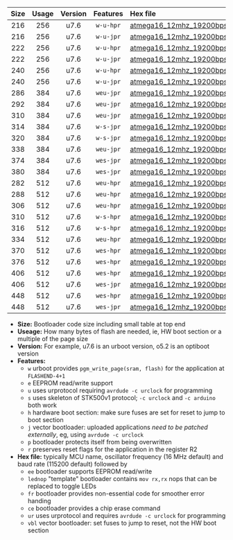 |Size|Usage|Version|Features|Hex file|
|:-:|:-:|:-:|:-:|:--|
|216|256|u7.6|`w-u-hpr`|[atmega16_12mhz_19200bps_ur.hex](https://raw.githubusercontent.com/stefanrueger/urboot/main/atmega16_12mhz_19200bps_ur.hex)|
|216|256|u7.6|`w-u-jpr`|[atmega16_12mhz_19200bps_ur_vbl.hex](https://raw.githubusercontent.com/stefanrueger/urboot/main/atmega16_12mhz_19200bps_ur_vbl.hex)|
|222|256|u7.6|`w-u-hpr`|[atmega16_12mhz_19200bps_lednop_ur.hex](https://raw.githubusercontent.com/stefanrueger/urboot/main/atmega16_12mhz_19200bps_lednop_ur.hex)|
|222|256|u7.6|`w-u-jpr`|[atmega16_12mhz_19200bps_lednop_ur_vbl.hex](https://raw.githubusercontent.com/stefanrueger/urboot/main/atmega16_12mhz_19200bps_lednop_ur_vbl.hex)|
|240|256|u7.6|`w-u-hpr`|[atmega16_12mhz_19200bps_lednop_fr_ur.hex](https://raw.githubusercontent.com/stefanrueger/urboot/main/atmega16_12mhz_19200bps_lednop_fr_ur.hex)|
|240|256|u7.6|`w-u-jpr`|[atmega16_12mhz_19200bps_lednop_fr_ur_vbl.hex](https://raw.githubusercontent.com/stefanrueger/urboot/main/atmega16_12mhz_19200bps_lednop_fr_ur_vbl.hex)|
|286|384|u7.6|`weu-jpr`|[atmega16_12mhz_19200bps_ee_ur_vbl.hex](https://raw.githubusercontent.com/stefanrueger/urboot/main/atmega16_12mhz_19200bps_ee_ur_vbl.hex)|
|292|384|u7.6|`weu-jpr`|[atmega16_12mhz_19200bps_ee_lednop_ur_vbl.hex](https://raw.githubusercontent.com/stefanrueger/urboot/main/atmega16_12mhz_19200bps_ee_lednop_ur_vbl.hex)|
|310|384|u7.6|`weu-jpr`|[atmega16_12mhz_19200bps_ee_lednop_fr_ur_vbl.hex](https://raw.githubusercontent.com/stefanrueger/urboot/main/atmega16_12mhz_19200bps_ee_lednop_fr_ur_vbl.hex)|
|314|384|u7.6|`w-s-jpr`|[atmega16_12mhz_19200bps_vbl.hex](https://raw.githubusercontent.com/stefanrueger/urboot/main/atmega16_12mhz_19200bps_vbl.hex)|
|320|384|u7.6|`w-s-jpr`|[atmega16_12mhz_19200bps_lednop_vbl.hex](https://raw.githubusercontent.com/stefanrueger/urboot/main/atmega16_12mhz_19200bps_lednop_vbl.hex)|
|338|384|u7.6|`weu-jpr`|[atmega16_12mhz_19200bps_ee_lednop_fr_ce_ur_vbl.hex](https://raw.githubusercontent.com/stefanrueger/urboot/main/atmega16_12mhz_19200bps_ee_lednop_fr_ce_ur_vbl.hex)|
|374|384|u7.6|`wes-jpr`|[atmega16_12mhz_19200bps_ee_vbl.hex](https://raw.githubusercontent.com/stefanrueger/urboot/main/atmega16_12mhz_19200bps_ee_vbl.hex)|
|380|384|u7.6|`wes-jpr`|[atmega16_12mhz_19200bps_ee_lednop_vbl.hex](https://raw.githubusercontent.com/stefanrueger/urboot/main/atmega16_12mhz_19200bps_ee_lednop_vbl.hex)|
|282|512|u7.6|`weu-hpr`|[atmega16_12mhz_19200bps_ee_ur.hex](https://raw.githubusercontent.com/stefanrueger/urboot/main/atmega16_12mhz_19200bps_ee_ur.hex)|
|288|512|u7.6|`weu-hpr`|[atmega16_12mhz_19200bps_ee_lednop_ur.hex](https://raw.githubusercontent.com/stefanrueger/urboot/main/atmega16_12mhz_19200bps_ee_lednop_ur.hex)|
|306|512|u7.6|`weu-hpr`|[atmega16_12mhz_19200bps_ee_lednop_fr_ur.hex](https://raw.githubusercontent.com/stefanrueger/urboot/main/atmega16_12mhz_19200bps_ee_lednop_fr_ur.hex)|
|310|512|u7.6|`w-s-hpr`|[atmega16_12mhz_19200bps.hex](https://raw.githubusercontent.com/stefanrueger/urboot/main/atmega16_12mhz_19200bps.hex)|
|316|512|u7.6|`w-s-hpr`|[atmega16_12mhz_19200bps_lednop.hex](https://raw.githubusercontent.com/stefanrueger/urboot/main/atmega16_12mhz_19200bps_lednop.hex)|
|334|512|u7.6|`weu-hpr`|[atmega16_12mhz_19200bps_ee_lednop_fr_ce_ur.hex](https://raw.githubusercontent.com/stefanrueger/urboot/main/atmega16_12mhz_19200bps_ee_lednop_fr_ce_ur.hex)|
|370|512|u7.6|`wes-hpr`|[atmega16_12mhz_19200bps_ee.hex](https://raw.githubusercontent.com/stefanrueger/urboot/main/atmega16_12mhz_19200bps_ee.hex)|
|376|512|u7.6|`wes-hpr`|[atmega16_12mhz_19200bps_ee_lednop.hex](https://raw.githubusercontent.com/stefanrueger/urboot/main/atmega16_12mhz_19200bps_ee_lednop.hex)|
|406|512|u7.6|`wes-hpr`|[atmega16_12mhz_19200bps_ee_lednop_fr.hex](https://raw.githubusercontent.com/stefanrueger/urboot/main/atmega16_12mhz_19200bps_ee_lednop_fr.hex)|
|406|512|u7.6|`wes-jpr`|[atmega16_12mhz_19200bps_ee_lednop_fr_vbl.hex](https://raw.githubusercontent.com/stefanrueger/urboot/main/atmega16_12mhz_19200bps_ee_lednop_fr_vbl.hex)|
|448|512|u7.6|`wes-hpr`|[atmega16_12mhz_19200bps_ee_lednop_fr_ce.hex](https://raw.githubusercontent.com/stefanrueger/urboot/main/atmega16_12mhz_19200bps_ee_lednop_fr_ce.hex)|
|448|512|u7.6|`wes-jpr`|[atmega16_12mhz_19200bps_ee_lednop_fr_ce_vbl.hex](https://raw.githubusercontent.com/stefanrueger/urboot/main/atmega16_12mhz_19200bps_ee_lednop_fr_ce_vbl.hex)|

- **Size:** Bootloader code size including small table at top end
- **Useage:** How many bytes of flash are needed, ie, HW boot section or a multiple of the page size
- **Version:** For example, u7.6 is an urboot version, o5.2 is an optiboot version
- **Features:**
  + `w` urboot provides `pgm_write_page(sram, flash)` for the application at `FLASHEND-4+1`
  + `e` EEPROM read/write support
  + `u` uses urprotocol requiring `avrdude -c urclock` for programming
  + `s` uses skeleton of STK500v1 protocol; `-c urclock` and `-c arduino` both work
  + `h` hardware boot section: make sure fuses are set for reset to jump to boot section
  + `j` vector bootloader: uploaded applications *need to be patched externally*, eg, using `avrdude -c urclock`
  + `p` bootloader protects itself from being overwritten
  + `r` preserves reset flags for the application in the register R2
- **Hex file:** typically MCU name, oscillator frequency (16 MHz default) and baud rate (115200 default) followed by
  + `ee` bootloader supports EEPROM read/write
  + `lednop` "template" bootloader contains `mov rx,rx` nops that can be replaced to toggle LEDs
  + `fr` bootloader provides non-essential code for smoother error handing
  + `ce` bootloader provides a chip erase command
  + `ur` uses urprotocol and requires `avrdude -c urclock` for programming
  + `vbl` vector bootloader: set fuses to jump to reset, not the HW boot section
